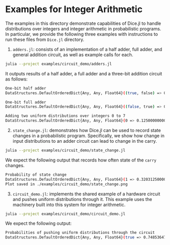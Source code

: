 # Examples for Integer Arithmetic

The examples in this directory demonstrate capabilities of Dice.jl to handle distributions over integers and integer arithmetic in probabilistic programs. In particular, we provide the following three examples with instructions to run these files from `Dice.jl` directory.

1. `adders.jl`: consists of an implementation of a half adder, full adder, and general addition circuit, as well as example calls for each.
```bash
julia --project examples/circuit_demo/adders.jl
```
It outputs results of a half adder, a full adder and a three-bit addition circuit as follows:
```bash
One-bit half adder
DataStructures.DefaultOrderedDict{Any, Any, Float64}((true, false) => 0.5, (false, false) => 0.25, (false, true) => 0.25)

One-bit full adder
DataStructures.DefaultOrderedDict{Any, Any, Float64}((false, true) => 0.375, (true, false) => 0.375, (false, false) => 0.12500000000000003, (true, true) => 0.12500000000000003)

Adding two uniform distributions over integers 0 to 7
DataStructures.DefaultOrderedDict{Any, Any, Float64}(0 => 0.12500000000000003, 1 => 0.12500000000000003, 2 => 0.12500000000000003, 3 => 0.12500000000000003, 4 => 0.12500000000000003, 5 => 0.12500000000000003, 6 => 0.12500000000000003, 7 => 0.12500000000000003)
```


2. `state_change.jl`: demonstrates how Dice.jl can be used to record state changes in a probabilistic program. Specifically, we show how change in input distributions to an adder circuit can lead to change in the carry.
```bash
julia --project examples/circuit_demo/state_change.jl
```

We expect the following output that records how often state of the `carry` changes.
```bash
Probability of state change
DataStructures.DefaultOrderedDict{Any, Any, Float64}(1 => 0.32031250000000006, 2 => 0.30468750000000006, 0 => 0.2578125, 3 => 0.11718749999999999)
Plot saved in ./examples/circuit_demo/state_change.png
```

3. `circuit_demo.jl`: implements the shared example of a hardware circuit and pushes uniform distributions through it. This example uses the machinery built into this system for integer arithmetic.
```bash
julia --project examples/circuit_demo/circuit_demo.jl
```

We expect the following output:
```bash
Probabilities of pushing uniform distributions through the circuit
DataStructures.DefaultOrderedDict{Any, Any, Float64}(true => 0.7485364750027659, false => 0.25146352499723434)
```